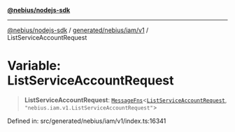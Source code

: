 [**@nebius/nodejs-sdk**](../../../../../README.md)

---

[@nebius/nodejs-sdk](../../../../../README.md) / [generated/nebius/iam/v1](../README.md) / ListServiceAccountRequest

# Variable: ListServiceAccountRequest

> **ListServiceAccountRequest**: [`MessageFns`](../../../../../runtime/protos/core/interfaces/MessageFns.md)\<[`ListServiceAccountRequest`](../interfaces/ListServiceAccountRequest.md), `"nebius.iam.v1.ListServiceAccountRequest"`\>

Defined in: src/generated/nebius/iam/v1/index.ts:16341
